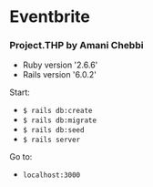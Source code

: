 # Eventbrite
### Project.THP by Amani Chebbi

* Ruby version '2.6.6'
* Rails version '6.0.2'

Start:
- `$ rails db:create`
- `$ rails db:migrate`
- `$ rails db:seed`
- `$ rails server`

Go to: 
- `localhost:3000` <br>

